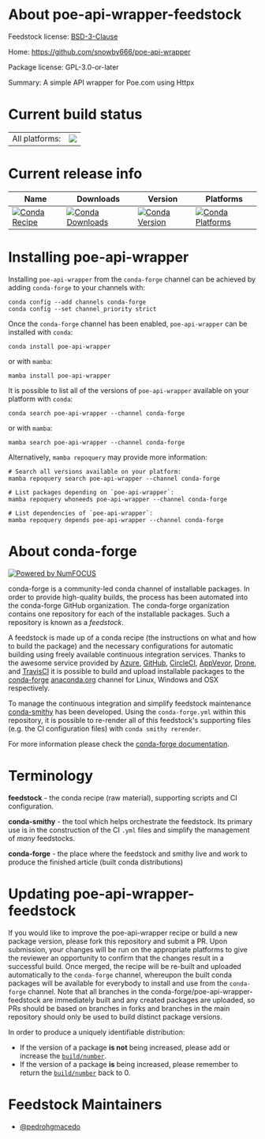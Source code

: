 About poe-api-wrapper-feedstock
===============================

Feedstock license: [BSD-3-Clause](https://github.com/conda-forge/poe-api-wrapper-feedstock/blob/main/LICENSE.txt)

Home: https://github.com/snowby666/poe-api-wrapper

Package license: GPL-3.0-or-later

Summary: A simple API wrapper for Poe.com using Httpx

Current build status
====================


<table><tr><td>All platforms:</td>
    <td>
      <a href="https://dev.azure.com/conda-forge/feedstock-builds/_build/latest?definitionId=21482&branchName=main">
        <img src="https://dev.azure.com/conda-forge/feedstock-builds/_apis/build/status/poe-api-wrapper-feedstock?branchName=main">
      </a>
    </td>
  </tr>
</table>

Current release info
====================

| Name | Downloads | Version | Platforms |
| --- | --- | --- | --- |
| [![Conda Recipe](https://img.shields.io/badge/recipe-poe--api--wrapper-green.svg)](https://anaconda.org/conda-forge/poe-api-wrapper) | [![Conda Downloads](https://img.shields.io/conda/dn/conda-forge/poe-api-wrapper.svg)](https://anaconda.org/conda-forge/poe-api-wrapper) | [![Conda Version](https://img.shields.io/conda/vn/conda-forge/poe-api-wrapper.svg)](https://anaconda.org/conda-forge/poe-api-wrapper) | [![Conda Platforms](https://img.shields.io/conda/pn/conda-forge/poe-api-wrapper.svg)](https://anaconda.org/conda-forge/poe-api-wrapper) |

Installing poe-api-wrapper
==========================

Installing `poe-api-wrapper` from the `conda-forge` channel can be achieved by adding `conda-forge` to your channels with:

```
conda config --add channels conda-forge
conda config --set channel_priority strict
```

Once the `conda-forge` channel has been enabled, `poe-api-wrapper` can be installed with `conda`:

```
conda install poe-api-wrapper
```

or with `mamba`:

```
mamba install poe-api-wrapper
```

It is possible to list all of the versions of `poe-api-wrapper` available on your platform with `conda`:

```
conda search poe-api-wrapper --channel conda-forge
```

or with `mamba`:

```
mamba search poe-api-wrapper --channel conda-forge
```

Alternatively, `mamba repoquery` may provide more information:

```
# Search all versions available on your platform:
mamba repoquery search poe-api-wrapper --channel conda-forge

# List packages depending on `poe-api-wrapper`:
mamba repoquery whoneeds poe-api-wrapper --channel conda-forge

# List dependencies of `poe-api-wrapper`:
mamba repoquery depends poe-api-wrapper --channel conda-forge
```


About conda-forge
=================

[![Powered by
NumFOCUS](https://img.shields.io/badge/powered%20by-NumFOCUS-orange.svg?style=flat&colorA=E1523D&colorB=007D8A)](https://numfocus.org)

conda-forge is a community-led conda channel of installable packages.
In order to provide high-quality builds, the process has been automated into the
conda-forge GitHub organization. The conda-forge organization contains one repository
for each of the installable packages. Such a repository is known as a *feedstock*.

A feedstock is made up of a conda recipe (the instructions on what and how to build
the package) and the necessary configurations for automatic building using freely
available continuous integration services. Thanks to the awesome service provided by
[Azure](https://azure.microsoft.com/en-us/services/devops/), [GitHub](https://github.com/),
[CircleCI](https://circleci.com/), [AppVeyor](https://www.appveyor.com/),
[Drone](https://cloud.drone.io/welcome), and [TravisCI](https://travis-ci.com/)
it is possible to build and upload installable packages to the
[conda-forge](https://anaconda.org/conda-forge) [anaconda.org](https://anaconda.org/)
channel for Linux, Windows and OSX respectively.

To manage the continuous integration and simplify feedstock maintenance
[conda-smithy](https://github.com/conda-forge/conda-smithy) has been developed.
Using the ``conda-forge.yml`` within this repository, it is possible to re-render all of
this feedstock's supporting files (e.g. the CI configuration files) with ``conda smithy rerender``.

For more information please check the [conda-forge documentation](https://conda-forge.org/docs/).

Terminology
===========

**feedstock** - the conda recipe (raw material), supporting scripts and CI configuration.

**conda-smithy** - the tool which helps orchestrate the feedstock.
                   Its primary use is in the construction of the CI ``.yml`` files
                   and simplify the management of *many* feedstocks.

**conda-forge** - the place where the feedstock and smithy live and work to
                  produce the finished article (built conda distributions)


Updating poe-api-wrapper-feedstock
==================================

If you would like to improve the poe-api-wrapper recipe or build a new
package version, please fork this repository and submit a PR. Upon submission,
your changes will be run on the appropriate platforms to give the reviewer an
opportunity to confirm that the changes result in a successful build. Once
merged, the recipe will be re-built and uploaded automatically to the
`conda-forge` channel, whereupon the built conda packages will be available for
everybody to install and use from the `conda-forge` channel.
Note that all branches in the conda-forge/poe-api-wrapper-feedstock are
immediately built and any created packages are uploaded, so PRs should be based
on branches in forks and branches in the main repository should only be used to
build distinct package versions.

In order to produce a uniquely identifiable distribution:
 * If the version of a package **is not** being increased, please add or increase
   the [``build/number``](https://docs.conda.io/projects/conda-build/en/latest/resources/define-metadata.html#build-number-and-string).
 * If the version of a package **is** being increased, please remember to return
   the [``build/number``](https://docs.conda.io/projects/conda-build/en/latest/resources/define-metadata.html#build-number-and-string)
   back to 0.

Feedstock Maintainers
=====================

* [@pedrohgmacedo](https://github.com/pedrohgmacedo/)


